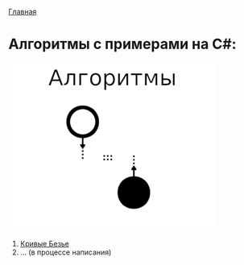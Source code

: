 [Главная](/../../../)

# Алгоритмы с примерами на C#:
![Статьи про Алгоритмы на C#](img/algorithms_logo_csharp_ds.png)
1. [Кривые Безье](articles/0001-Bezier-curves/README.md)
2. ... (в процессе написания)
